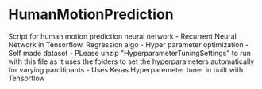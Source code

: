 # HumanMotionPrediction
Script for human motion prediction neural network -
Recurrent Neural Network in Tensorflow. Regression algo -
Hyper parameter optimization -
Self made dataset -
PLease unzip "HyperparameterTuningSettings" to run with this file as it uses the folders to set the hyperparameters automatically for varying parcitipants -
Uses Keras Hyperparemeter tuner in built with Tensorflow
